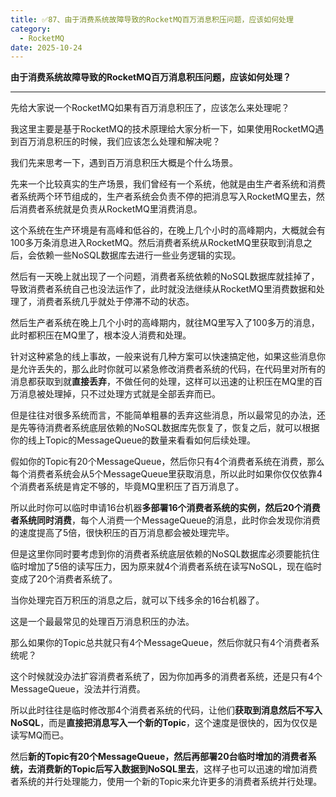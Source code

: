 ```yaml
---
title: ✅87、由于消费系统故障导致的RocketMQ百万消息积压问题，应该如何处理
category:
  - RocketMQ
date: 2025-10-24
---
```



**由于消费系统故障导致的RocketMQ百万消息积压问题，应该如何处理？**

---

先给大家说一个RocketMQ如果有百万消息积压了，应该怎么来处理呢？

我这里主要是基于RocketMQ的技术原理给大家分析一下，如果使用RocketMQ遇到百万消息积压的时候，我们应该怎么处理和解决呢？

我们先来思考一下，遇到百万消息积压大概是个什么场景。

先来一个比较真实的生产场景，我们曾经有一个系统，他就是由生产者系统和消费者系统两个环节组成的，生产者系统会负责不停的把消息写入RocketMQ里去，然后消费者系统就是负责从RocketMQ里消费消息。

这个系统在生产环境是有高峰和低谷的，在晚上几个小时的高峰期内，大概就会有100多万条消息进入RocketMQ。然后消费者系统从RocketMQ里获取到消息之后，会依赖一些NoSQL数据库去进行一些业务逻辑的实现。

然后有一天晚上就出现了一个问题，消费者系统依赖的NoSQL数据库就挂掉了，导致消费者系统自己也没法运作了，此时就没法继续从RocketMQ里消费数据和处理了，消费者系统几乎就处于停滞不动的状态。

然后生产者系统在晚上几个小时的高峰期内，就往MQ里写入了100多万的消息，此时都积压在MQ里了，根本没人消费和处理。

针对这种紧急的线上事故，一般来说有几种方案可以快速搞定他，如果这些消息你是允许丢失的，那么此时你就可以紧急修改消费者系统的代码，在代码里对所有的消息都获取到就**直接丢弃**，不做任何的处理，这样可以迅速的让积压在MQ里的百万消息被处理掉，只不过处理方式就是全部丢弃而已。

但是往往对很多系统而言，不能简单粗暴的丢弃这些消息，所以最常见的办法，还是先等待消费者系统底层依赖的NoSQL数据库先恢复了，恢复之后，就可以根据你的线上Topic的MessageQueue的数量来看看如何后续处理。

假如你的Topic有20个MessageQueue，然后你只有4个消费者系统在消费，那么每个消费者系统会从5个MessageQueue里获取消息，所以此时如果你仅仅依靠4个消费者系统是肯定不够的，毕竟MQ里积压了百万消息了。

所以此时你可以临时申请16台机器**多部署16个消费者系统的实例，然后20个消费者系统同时消费**，每个人消费一个MessageQueue的消息，此时你会发现你消费的速度提高了5倍，很快积压的百万消息都会被处理完毕。

但是这里你同时要考虑到你的消费者系统底层依赖的NoSQL数据库必须要能抗住临时增加了5倍的读写压力，因为原来就4个消费者系统在读写NoSQL，现在临时变成了20个消费者系统了。

当你处理完百万积压的消息之后，就可以下线多余的16台机器了。

这是一个最最常见的处理百万消息积压的办法。

那么如果你的Topic总共就只有4个MessageQueue，然后你就只有4个消费者系统呢？

这个时候就没办法扩容消费者系统了，因为你加再多的消费者系统，还是只有4个MessageQueue，没法并行消费。

所以此时往往是临时修改那4个消费者系统的代码，让他们**获取到消息然后不写入NoSQL**，而是**直接把消息写入一个新的Topic**，这个速度是很快的，因为仅仅是读写MQ而已。

然后**新的Topic有20个MessageQueue，然后再部署20台临时增加的消费者系统，去消费新的Topic后写入数据到NoSQL里去**，这样子也可以迅速的增加消费者系统的并行处理能力，使用一个新的Topic来允许更多的消费者系统并行处理。